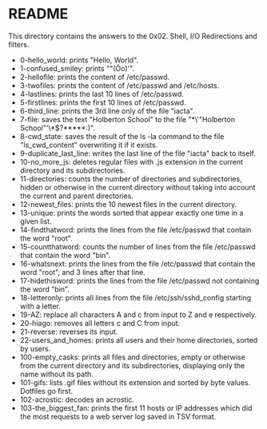# README

This directory contains the answers to the 0x02. Shell, I/O Redirections and filters.

 - 0-hello_world: prints "Hello, World".
 - 1-confused_smiley: prints ""(Ôo)'".
 - 2-hellofile: prints the content of /etc/passwd.
 - 3-twofiles: prints the content of /etc/passwd and /etc/hosts.
 - 4-lastlines: prints the last 10 lines of /etc/passwd.
 - 5-firstlines: prints the first 10 lines of /etc/passwd.
 - 6-third_line: prints the 3rd line only of the file "iacta".
 - 7-file: saves the text "Holberton School" to the file "\*\\'"Holberton School"\'\\*$\?\*\*\*\*\*:)".
 - 8-cwd_state: saves the result of the ls -la command to the file "ls_cwd_content" overwriting it if it exists.
 - 9-duplicate_last_line: writes the last line of the file "iacta" back to itself.
 - 10-no_more_js: deletes regular files with .js extension in the current directory and its subdirectories.
 - 11-directories: counts the number of directories and subdirectories, hidden or otherwise in the current directory without taking into account the current and parent directories. 
 - 12-newest_files: prints the 10 newest files in the current directory.
 - 13-unique: prints the words sorted that appear exactly one time in a given list.
 - 14-findthatword: prints the lines from the file /etc/passwd that contain the word "root".
 - 15-countthatword: counts the number of lines from the file /etc/passwd that contain the word "bin".
 - 16-whatsnext: prints the lines from the file /etc/passwd that contain the word "root", and 3 lines after that line.
 - 17-hidethisword: prints the lines from the file /etc/passwd not containing the word "bin".
 - 18-letteronly: prints all lines from the file /etc/ssh/sshd_config starting with a letter.
 - 19-AZ: replace all characters A and c from input to Z and e respectively.
 - 20-hiago: removes all letters c and C from input.
 - 21-reverse: reverses its input.
 - 22-users_and_homes: prints all users and their home directories, sorted by users.
 - 100-empty_casks: prints all files and directories, empty or otherwise from the current directory and its subdirectories, displaying only the name without its path.
 - 101-gifs: lists .gif files without its extension and sorted by byte values. Dotfiles go first.
 - 102-acrostic: decodes an acrostic.
 - 103-the_biggest_fan: prints the first 11 hosts or IP addresses which did the most requests to a web server log saved in TSV format.